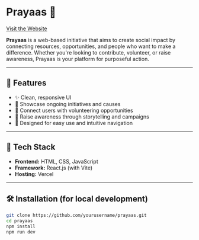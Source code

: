 # Prayaas 🌱

[Visit the Website](https://prayaas-seven.vercel.app)

**Prayaas** is a web-based initiative that aims to create social impact by connecting resources, opportunities, and people who want to make a difference. Whether you're looking to contribute, volunteer, or raise awareness, Prayaas is your platform for purposeful action.

---

## 🌟 Features

- ✨ Clean, responsive UI
- 📢 Showcase ongoing initiatives and causes
- 🤝 Connect users with volunteering opportunities
- 💬 Raise awareness through storytelling and campaigns
- 🧠 Designed for easy use and intuitive navigation

---

## 🚀 Tech Stack

- **Frontend:** HTML, CSS, JavaScript
- **Framework:** React.js (with Vite)
- **Hosting:** Vercel

---


## 🛠️ Installation (for local development)

```bash
git clone https://github.com/yourusername/prayaas.git
cd prayaas
npm install
npm run dev
